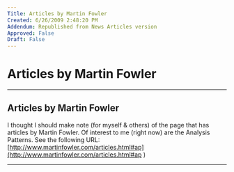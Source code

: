 ```yaml
---
Title: Articles by Martin Fowler
Created: 6/26/2009 2:48:20 PM
Addendum: Republished from News Articles version
Approved: False
Draft: False
---
```

# Articles by Martin Fowler

---

## Articles by Martin Fowler
<script type="text/javascript" src="/DesktopModules/itcMetaPost/js/ca0c21fbdc85f6a1597417732d450607.ashx?hs=1"></script>
I thought I should make note (for myself & others) of the page that has articles by Martin Fowler. Of interest to me (right now) are the Analysis Patterns. See the following URL: [http://www.martinfowler.com/articles.html#ap](http://www.martinfowler.com/articles.html#ap )

<script src="/DesktopModules/itcMetaPost/js/m.js" type="text/javascript"></script>


---

